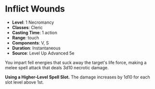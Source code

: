# Inflict Wounds

- **Level**: 1 Necromancy
- **Classes**: Cleric
- **Casting Time**: 1 action
- **Range**: touch
- **Components**: V, S
- **Duration**: Instantaneous
- **Source**: Level Up Advanced 5e

You impart fell energies that suck away the target's life force, making a melee spell attack that deals 3d10 necrotic damage.

**Using a Higher-Level Spell Slot.** The damage increases by 1d10 for each slot level above 1st.

